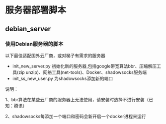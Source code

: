 # 服务器部署脚本

## debian_server

### 使用Debian服务器的脚本

以下最佳适配国外云厂商，或对梯子有需求的服务器

- init_new_server.py  初始化新的服务器,包括google带宽算法bbr、压缩解压工具(zip unzip)、网络工具(net-tools)、Docker、shadowsocks服务端
- init_ss_new_user.py  为shadowsocks添加新的端口

说明：

1、bbr算法在某些云厂商的服务器上无法使用，请安装时选择不进行安装（已知：腾讯）

2、shadowsocks每添加一个端口和密码会新开启一个docker进程来运行
